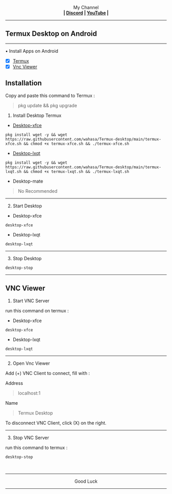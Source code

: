 
<p align="center">My Channel</br><b>
| <a href="https://discord.gg/GCehyym">Discord</a> | <a href="https://youtube.com/channel/UC3sLb7eZCu72iv3G1yUhUHQ">YouTube</a> |</b></p>

---
## Termux Desktop on Android

---------
• Install Apps on Android
- [x] [Termux](https://github.com/termux/termux-app/releases)
- [x] [Vnc Viewer](https://play.google.com/store/apps/details?id=com.realvnc.viewer.android)

## Installation

Copy and paste this command to Termux :

> pkg update && pkg upgrade

1. Install Desktop Termux
* [Desktop-xfce](https://youtu.be/28HNp4VJnfY)
```
pkg install wget -y && wget https://raw.githubusercontent.com/wahasa/Termux-desktop/main/termux-xfce.sh && chmod +x termux-xfce.sh && ./termux-xfce.sh
```

* [Desktop-lxqt](https://youtu.be/5FfLtuGc4eU)
```
pkg install wget -y && wget https://raw.githubusercontent.com/wahasa/Termux-desktop/main/termux-lxqt.sh && chmod +x termux-lxqt.sh && ./termux-lxqt.sh
```
* Desktop-mate
> No Recommended

---
2. Start Desktop

* Desktop-xfce
```
desktop-xfce
```

* Desktop-lxqt
```
desktop-lxqt
```

---
3. Stop Desktop

```
desktop-stop
```

---
## VNC Viewer

1. Start VNC Server

run this command on termux :
* Desktop-xfce
```
desktop-xfce
```

* Desktop-lxqt
```
desktop-lxqt
```

---
2. Open Vnc Viewer

Add (+) VNC Client to connect, fill with :

Address
> localhost:1

Name
> Termux Desktop

To disconnect VNC Client, click (X) on the right.

---
3. Stop VNC Server

run this command to termux :

```
desktop-stop
```

</br>

---
<p align="center">Good Luck</p>

---
